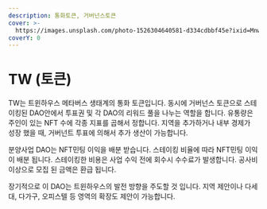 ```yaml
---
description: 통화토큰, 거버넌스토큰
cover: >-
  https://images.unsplash.com/photo-1526304640581-d334cdbbf45e?ixid=MnwxMjA3fDB8MHxwaG90by1wYWdlfHx8fGVufDB8fHx8&ixlib=rb-1.2.1&auto=format&fit=crop&w=2970&q=80
coverY: 0
---
```


# TW (토큰)

TW는 트윈하우스 메타버스 생태계의 통화 토큰입니다. 동시에 거버넌스 토큰으로 스테이킹된 DAO안에서 투표권 및 각 DAO의 리워드 풀을 나누는 역할을 합니다. 유통량은 주인이 있는 NFT 수에 각종 지표를 곱해서 정합니다. 지역을 추가하거나 내부 경제가 성장 했을 때, 거버넌트 투표에 의해서 추가 생산이 가능합니다.

분양사업 DAO는 NFT민팅 이익을 배분 받습니다. 스테이킹 비율에 따라 NFT민팅 이익이 배분 됩니다. 스테이킹한 비용은 사업 수익 전에 회수시 수수료가 발생합니다. 공사비 이상으로 모집 된 금액은 환급 됩니다.

장기적으로 이 DAO는 트윈하우스의 발전 방향을 주도할 것 입니다. 지역 제안이나 다세대, 다가구, 오피스텔 등 영역의 확장도 제안이 가능합니다.

###

